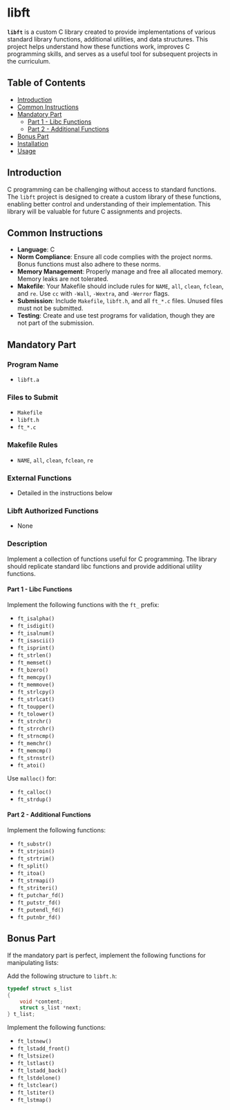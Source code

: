 # libft

**`libft`** is a custom C library created to provide implementations of various standard library functions, additional utilities, and data structures. This project helps understand how these functions work, improves C programming skills, and serves as a useful tool for subsequent projects in the curriculum.

## Table of Contents

- [Introduction](#introduction)
- [Common Instructions](#common-instructions)
- [Mandatory Part](#mandatory-part)
  - [Part 1 - Libc Functions](#part-1---libc-functions)
  - [Part 2 - Additional Functions](#part-2---additional-functions)
- [Bonus Part](#bonus-part)
- [Installation](#installation)
- [Usage](#usage)

## Introduction

C programming can be challenging without access to standard functions. The `libft` project is designed to create a custom library of these functions, enabling better control and understanding of their implementation. This library will be valuable for future C assignments and projects.

## Common Instructions

- **Language**: C
- **Norm Compliance**: Ensure all code complies with the project norms. Bonus functions must also adhere to these norms.
- **Memory Management**: Properly manage and free all allocated memory. Memory leaks are not tolerated.
- **Makefile**: Your Makefile should include rules for `NAME`, `all`, `clean`, `fclean`, and `re`. Use `cc` with `-Wall`, `-Wextra`, and `-Werror` flags.
- **Submission**: Include `Makefile`, `libft.h`, and all `ft_*.c` files. Unused files must not be submitted.
- **Testing**: Create and use test programs for validation, though they are not part of the submission.

## Mandatory Part

### Program Name

- `libft.a`

### Files to Submit

- `Makefile`
- `libft.h`
- `ft_*.c`

### Makefile Rules

- `NAME`, `all`, `clean`, `fclean`, `re`

### External Functions

- Detailed in the instructions below

### Libft Authorized Functions

- None

### Description

Implement a collection of functions useful for C programming. The library should replicate standard libc functions and provide additional utility functions.

#### Part 1 - Libc Functions

Implement the following functions with the `ft_` prefix:

- `ft_isalpha()`
- `ft_isdigit()`
- `ft_isalnum()`
- `ft_isascii()`
- `ft_isprint()`
- `ft_strlen()`
- `ft_memset()`
- `ft_bzero()`
- `ft_memcpy()`
- `ft_memmove()`
- `ft_strlcpy()`
- `ft_strlcat()`
- `ft_toupper()`
- `ft_tolower()`
- `ft_strchr()`
- `ft_strrchr()`
- `ft_strncmp()`
- `ft_memchr()`
- `ft_memcmp()`
- `ft_strnstr()`
- `ft_atoi()`

Use `malloc()` for:

- `ft_calloc()`
- `ft_strdup()`

#### Part 2 - Additional Functions

Implement the following functions:

- `ft_substr()`
- `ft_strjoin()`
- `ft_strtrim()`
- `ft_split()`
- `ft_itoa()`
- `ft_strmapi()`
- `ft_striteri()`
- `ft_putchar_fd()`
- `ft_putstr_fd()`
- `ft_putendl_fd()`
- `ft_putnbr_fd()`

## Bonus Part

If the mandatory part is perfect, implement the following functions for manipulating lists:

Add the following structure to `libft.h`:

```c
typedef struct s_list
{
    void *content;
    struct s_list *next;
} t_list;
```
Implement the following functions:

- `ft_lstnew()`
- `ft_lstadd_front()`
- `ft_lstsize()`
- `ft_lstlast()`
- `ft_lstadd_back()`
- `ft_lstdelone()`
- `ft_lstclear()`
- `ft_lstiter()`
- `ft_lstmap()`
